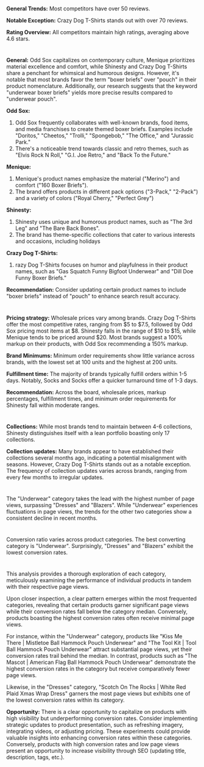 
<!-- Competitors: Review analysis -->
#

__General Trends:__ Most competitors have over 50 reviews.

__Notable Exception:__ Crazy Dog T-Shirts stands out with over 70 reviews.

__Rating Overview:__ All competitors maintain high ratings, averaging above 4.6 stars.

#

<!-- Competitors: Product optimization analysis -->

# 


__General:__ Odd Sox capitalizes on contemporary culture, Menique prioritizes material excellence and comfort, while Shinesty and Crazy Dog T-Shirts share a penchant for whimsical and humorous designs. However, it's notable that most brands favor the term "boxer briefs" over "pouch" in their product nomenclature. Additionally, our research suggests that the keyword "underwear boxer briefs" yields more precise results compared to "underwear pouch".

__Odd Sox:__
1. Odd Sox frequently collaborates with well-known brands, food items, and media franchises to create themed boxer briefs. Examples include "Doritos," "Cheetos," "Trolli," "Spongebob," "The Office," and "Jurassic Park."
2. There's a noticeable trend towards classic and retro themes, such as "Elvis Rock N Roll," "G.I. Joe Retro," and "Back To the Future."

__Menique:__
1. Menique's product names emphasize the material ("Merino") and comfort ("160 Boxer Briefs").
2. The brand offers products in different pack options ("3-Pack," "2-Pack") and a variety of colors ("Royal Cherry," "Perfect Grey")

__Shinesty:__  
1. Shinesty uses unique and humorous product names, such as "The 3rd Leg" and "The Bare Back Bones".
2. The brand has theme-specific collections that cater to various interests and occasions, including holidays

__Crazy Dog T-Shirts:__  
1. razy Dog T-Shirts focuses on humor and playfulness in their product names, such as "Gas Squatch Funny Bigfoot Underwear" and "Dill Doe Funny Boxer Briefs."

__Recommendation:__  Consider updating certain product names to include "boxer briefs" instead of "pouch" to enhance search result accuracy.

# 

<!-- Competitors: Competitor pricing, minimum order and fulfillment analysis -->

__Pricing strategy:__ Wholesale prices vary among brands. Crazy Dog T-Shirts offer the most competitive rates, ranging from $5 to $7.5, followed by Odd Sox pricing most items at $8. Shinesty falls in the range of $10 to $15, while Menique tends to be priced around $20. Most brands suggest a 100% markup on their products, with Odd Sox recommending a 150% markup.

__Brand Minimums:__ Minimum order requirements show little variance across brands, with the lowest set at 100 units and the highest at 200 units.

__Fulfillment time:__ The majority of brands typically fulfill orders within 1-5 days. Notably, Socks and Socks offer a quicker turnaround time of 1-3 days.

__Recommendation:__ Across the board, wholesale prices, markup percentages, fulfillment times, and minimum order requirements for Shinesty fall within moderate ranges.

#

<!-- Competitors: Competitor collection analysis -->

# 

__Collections:__ While most brands tend to maintain between 4-6 collections, Shinesty distinguishes itself with a lean portfolio boasting only 17 collections.

__Collection updates:__ Many brands appear to have established their collections several months ago, indicating a potential misalignment with seasons. However, Crazy Dog T-Shirts stands out as a notable exception. The frequency of collection updates varies across brands, ranging from every few months to irregular updates.

#

<!-- Product: page views by category last 12 months -->

# 

The "Underwear" category takes the lead with the highest number of page views, surpassing "Dresses" and "Blazers". While "Underwear" experiences fluctuations in page views, the trends for the other two categories show a consistent decline in recent months.

# 

<!-- Product: conversion by category -->

# 

Conversion ratio varies across product categories. The best converting category is "Underwear". Surprisingly, "Dresses" and "Blazers" exhibit the lowest conversion rates.


#

<!-- Product: conversion by product -->

# 

This analysis provides a thorough exploration of each category, meticulously examining the performance of individual products in tandem with their respective page views.

Upon closer inspection, a clear pattern emerges within the most frequented categories, revealing that certain products garner significant page views while their conversion rates fall below the category median. Conversely, products boasting the highest conversion rates often receive minimal page views.

For instance, within the "Underwear" category, products like "Kiss Me There | Mistletoe Ball Hammock Pouch Underwear" and "The Tool Kit | Tool Ball Hammock Pouch Underwear" attract substantial page views, yet their conversion rates trail behind the median. In contrast, products such as "The Mascot | American Flag Ball Hammock Pouch Underwear" demonstrate the highest conversion rates in the category but receive comparatively fewer page views.

Likewise, in the "Dresses" category, "Scotch On The Rocks | White Red Plaid Xmas Wrap Dress" garners the most page views but exhibits one of the lowest conversion rates within its category.

__Opportunity:__ There is a clear opportunity to capitalize on products with high visibility but underperforming conversion rates. Consider implementing strategic updates to product presentation, such as refreshing imagery, integrating videos, or adjusting pricing. These experiments could provide valuable insights into enhancing conversion rates within these categories. Conversely, products with high conversion rates and low page views present an opportunity to increase visibility through SEO (updating title, description, tags, etc.).

#

<!-- end -->